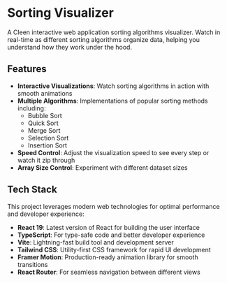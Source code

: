 # Sorting Visualizer

A Cleen interactive web application sorting algorithms visualizer. Watch in real-time as different sorting algorithms organize data, helping you understand how they work under the hood.

## Features

- **Interactive Visualizations**: Watch sorting algorithms in action with smooth animations
- **Multiple Algorithms**: Implementations of popular sorting methods including:
  - Bubble Sort
  - Quick Sort
  - Merge Sort
  - Selection Sort
  - Insertion Sort
- **Speed Control**: Adjust the visualization speed to see every step or watch it zip through
- **Array Size Control**: Experiment with different dataset sizes
## Tech Stack

This project leverages modern web technologies for optimal performance and developer experience:

- **React 19**: Latest version of React for building the user interface
- **TypeScript**: For type-safe code and better developer experience
- **Vite**: Lightning-fast build tool and development server
- **Tailwind CSS**: Utility-first CSS framework for rapid UI development
- **Framer Motion**: Production-ready animation library for smooth transitions
- **React Router**: For seamless navigation between different views

